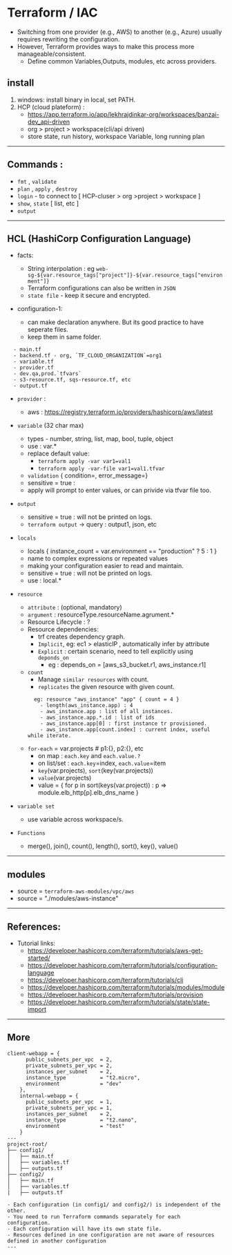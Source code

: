 # Terraform / IAC
- Switching from one provider (e.g., AWS) to another (e.g., Azure) usually requires rewriting the configuration.
- However, Terraform provides ways to make this process more manageable/consistent.
  - Define common Variables,Outputs, modules, etc across providers. 

## install
1. windows: install binary in local, set PATH.
2. HCP (cloud plateform) : 
    - https://app.terraform.io/app/lekhrajdinkar-org/workspaces/banzai-dev_api-driven
    - org > project > workspace(cli/api driven)
    - store state, run history, workspace Variable, long running plan
---
## Commands :
   - `fmt` , `validate`
   - `plan` , `apply` , `destroy`
   - `login` - to connect to  [ HCP-cluser > org >project > workspace ]
   - `show`, `state` [ list, etc ]
   - `output`

---   
## HCL (HashiCorp Configuration Language)
  - facts:  
    - String interpolation : eg `web-sg-${var.resource_tags["project"]}-${var.resource_tags["environment"]}`
    - Terraform configurations can also be written in `JSON`
    - `state file` - keep it secure and encrypted.

  - configuration-1: 
    - can make declaration anywhere. But its good practice to have seperate files.
    - keep them in same folder.
  ```
    - main.tf
    - backend.tf - org, `TF_CLOUD_ORGANIZATION`=org1
    - variable.tf
    - provider.tf
    - dev.qa,prod.`tfvars`
    - s3-resource.tf, sqs-resource.tf, etc
    - output.tf
  ```

  - `provider` :
    - aws : https://registry.terraform.io/providers/hashicorp/aws/latest
  
  - `variable`  (32 char max)
     - types  - number, string, list, map, bool, tuple, object 
     - use : var.*
     - replace default value:  
       - `terraform apply -var var1=val1`
       - `terraform apply -var-file var1=val1.tfvar`
     - `validation` { condition=, error_message=}
     -  sensitive = true : 
       - apply will prompt to enter values, or can privide via tfvar file too.
    
  - `output`
    - sensitive = true : will not be printed on logs.
    - `terraform output` -> query : output1, json, etc

  - `locals` 
    - locals { instance_count = var.environment == "production" ? 5 : 1 }
    - name to complex expressions or repeated values
    - making your configuration easier to read and maintain.
    - sensitive = true : will not be printed on logs.
    - use : local.*



  - `resource`
    - `attribute` : (optional, mandatory)
    - `argument` : resourceType.resourceName.agrument.*
    - Resource Lifecycle : ?
    - Resource dependencies:
      - trf creates dependency graph.
      - `Implicit`, eg: ec1 > elasticIP , automatically infer by attribute
      - `Explicit` : certain scenario, need to tell explicitly using `deponds_on`
        - eg : depends_on = [aws_s3_bucket.r1, aws_instance.r1]
    - `count`
      - Manage `similar resources` with count.
      - `replicates` the given resource with given count.
      ``` 
        eg: resource "aws_instance" "app" { count = 4 }
          - length(aws_instance.app) : 4
          - aws_instance.app : list of all instances.
          - aws_instance.app.*.id : list of ids
          - aws_instance.app[0] : first instance tr provisioned.
          - aws_instance.app[count.index] : current index, useful while iterate.
      ```
    - `for-each` = var.projects # p1:{}, p2:{}, etc
      - on map : `each.key` and `each.value.?`
      - on list/set : `each.key`=index,  `each.value`=item
      - `key`(var.projects), `sort`(key(var.projects))
      - `value`(var.projects)
      - value = { for p in sort(keys(var.project)) : p => module.elb_http[p].elb_dns_name }
      
  - `variable set` 
    - use variable across workspace/s.  

  - `Functions`
    - merge(), join(), count(), length(), sort(), key(), value()

---

## modules
 - source  = `terraform-aws-modules/vpc/aws`
 - source     = "./modules/aws-instance"

--- 

## References:
- Tutorial links:
  - https://developer.hashicorp.com/terraform/tutorials/aws-get-started/
  - https://developer.hashicorp.com/terraform/tutorials/configuration-language
  - https://developer.hashicorp.com/terraform/tutorials/cli
  - https://developer.hashicorp.com/terraform/tutorials/modules/module
  - https://developer.hashicorp.com/terraform/tutorials/provision
  - https://developer.hashicorp.com/terraform/tutorials/state/state-import

---

## More
```
client-webapp = {
      public_subnets_per_vpc  = 2,
      private_subnets_per_vpc = 2,
      instances_per_subnet    = 2,
      instance_type           = "t2.micro",
      environment             = "dev"
    },
    internal-webapp = {
      public_subnets_per_vpc  = 1,
      private_subnets_per_vpc = 1,
      instances_per_subnet    = 2,
      instance_type           = "t2.nano",
      environment             = "test"
    }
---
project-root/
├── config1/
│   ├── main.tf
│   ├── variables.tf
│   ├── outputs.tf
├── config2/
│   ├── main.tf
│   ├── variables.tf
|   ├── outputs.tf

- Each configuration (in config1/ and config2/) is independent of the other. 
- You need to run Terraform commands separately for each configuration.
- Each configuration will have its own state file.
- Resources defined in one configuration are not aware of resources defined in another configuration
---




```

